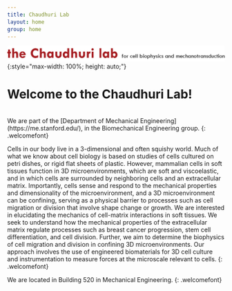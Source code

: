 ```yaml
---
title: Chaudhuri Lab
layout: home
group: home
---
```

![Chaudhuri lab logo](static/img/logo/Chaudhuri_lab.jpg){:style="max-width: 100%; height: auto;"}
# Welcome to the Chaudhuri Lab!
<br>
We are part of the [Department of Mechanical Engineering](https://me.stanford.edu/), in the Biomechanical Engineering group.
{: .welcomefont}

Cells in our body live in a 3-dimensional and often squishy world. Much of what we know about cell biology is based on studies of cells cultured on petri dishes, or rigid flat sheets of plastic. However, mammalian cells in soft tissues function in 3D microenvironments, which are soft and viscoelastic, and in which cells are surrounded by neighboring cells and an extracellular matrix. Importantly, cells sense and respond to the mechanical properties and dimensionality of the microenvironment, and a 3D microenvironment can be confining, serving as a physical barrier to processes such as cell migration or division that involve shape change or growth. We are interested in elucidating the mechanics of cell-matrix interactions in soft tissues. We seek to understand how the mechanical properties of the extracellular matrix regulate processes such as breast cancer progression, stem cell differentiation, and cell division. Further, we aim to determine the biophysics of cell migration and division in confining 3D microenvironments. Our approach involves the use of engineered biomaterials for 3D cell culture and instrumentation to measure forces at the microscale relevant to cells.
{: .welcomefont}

We are located in Building 520 in Mechanical Engineering.
{: .welcomefont}
